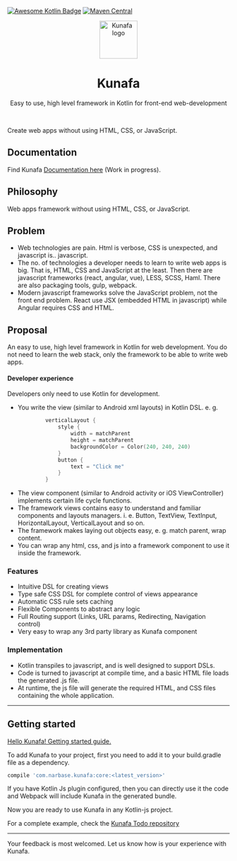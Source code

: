[![Awesome Kotlin Badge](https://kotlin.link/awesome-kotlin.svg)](https://github.com/KotlinBy/awesome-kotlin)
[![Maven Central](https://img.shields.io/maven-central/v/com.narbase.kunafa/core.svg)](https://mvnrepository.com/artifact/com.narbase.kunafa/core)

<div align="center">
  <img alt="Kunafa logo" src="https://github.com/Narbase/Kunafa/raw/master/logo.png" height="86" />
</div>

<div align="center">
  <h1>Kunafa</h1>
  <p>Easy to use, high level framework in Kotlin for front-end web-development</p>
  <br>
</div>

Create web apps without using HTML, CSS, or JavaScript.

## Documentation

Find Kunafa [Documentation here](https://docs.kunafa.narbase.com/) (Work in progress).

## Philosophy
Web apps framework without using HTML, CSS, or JavaScript.

## Problem

* Web technologies are pain. Html is verbose, CSS is unexpected, and javascript is.. javascript.
* The no. of technologies a developer needs to learn to write web apps is big. That is, HTML, CSS and JavaScript at the least. Then there are javascript frameworks (react, angular, vue), LESS, SCSS, Haml. There are also packaging tools, gulp, webpack.
* Modern javascript frameworks solve the JavaScript problem, not the front end problem. React use JSX (embedded HTML in javascript) while Angular requires CSS and HTML.

## Proposal

An easy to use, high level framework in Kotlin for web development. You do not need to learn the web stack, only the framework to be able to write web apps.

#### Developer experience

Developers only need to use Kotlin for development.

- You write the view (similar to Android xml layouts) in Kotlin DSL. e. g.
```kotlin
            verticalLayout {
                style {
                    width = matchParent
                    height = matchParent
                    backgroundColor = Color(240, 240, 240)
                }
                button {
                    text = "Click me"
                }
            }

  ```

- The view component (similar to Android activity or iOS ViewController) implements certain life cycle functions.
- The framework views contains easy to understand and familiar components and layouts managers. i. e. Button, TextView, TextInput, HorizontalLayout, VerticalLayout and so on.
- The framework makes laying out objects easy, e. g.  match parent, wrap content.
- You can wrap any html, css, and js into a framework component to use it inside the framework.

### Features

* Intuitive DSL for creating views
* Type safe CSS DSL for complete control of views appearance
* Automatic CSS rule sets caching
* Flexible Components to abstract any logic
* Full Routing support (Links, URL params, Redirecting, Navigation control)
* Very easy to wrap any 3rd party library as Kunafa component


### Implementation

- Kotlin transpiles to javascript, and is well designed to support DSLs.
- Code is turned to javascript at compile time, and a basic HTML file loads the generated .js file.
- At runtime, the js file will generate the required HTML, and CSS files containing the whole application.

---
## Getting started

[Hello Kunafa! Getting started guide.](https://github.com/Narbase/Kunafa/wiki/Hello-Kunafa)

To add Kunafa to your project, first you need to add it to your build.gradle file as a dependency. 
```groovy
compile 'com.narbase.kunafa:core:<latest_version>'
````
If you have Kotlin Js plugin configured, then you can directly use it the code and Webpack will include Kunafa in the 
generated bundle.

Now you are ready to use Kunafa in any Kotlin-js project.

For a complete example, check the [Kunafa Todo repository](https://github.com/Kabbura/kunafa-todo)


---

Your feedback is most welcomed. Let us know how is your experience with Kunafa. 
